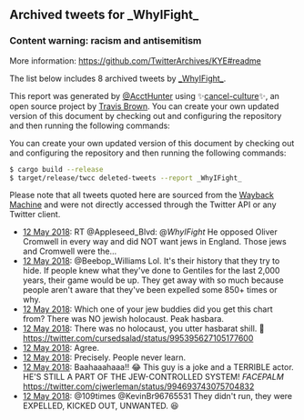 ## Archived tweets for \_WhyIFight\_
### Content warning: racism and antisemitism
More information: https://github.com/TwitterArchives/KYE#readme

The list below includes 8 archived tweets by
[\_WhyIFight\_](https://twitter.com/_WhyIFight_).



This report was generated by [@AcctHunter](https://twitter.com/accthunter) using ✨[cancel-culture](https://github.com/travisbrown/cancel-culture)✨,
an open source project by [Travis Brown](https://twitter.com/travisbrown). You can create your own
updated version of this document by checking out and configuring the repository and then running
the following commands:

You can create your own updated version of this document by checking out and configuring the
repository and then running the following commands:

```bash
$ cargo build --release
$ target/release/twcc deleted-tweets --report _WhyIFight_
```

Please note that all tweets quoted here are sourced from the
[Wayback Machine](https://web.archive.org) and were not directly accessed through the Twitter API or
any Twitter client.

* [12 May 2018](https://web.archive.org/web/20180512235622/https://twitter.com/_WhyIFight_/status/995452656838758400): RT @Appleseed_Blvd: @_WhyIFight_ He opposed Oliver Cromwell in every way and did NOT want jews in England. Those jews and Cromwell were the…
* [12 May 2018](https://web.archive.org/web/20180512232653/https://twitter.com/_WhyIFight_/status/995445237106528257): @Beebop_Williams Lol. It's their history that they try to hide. If people knew what they've done to Gentiles for the last 2,000 years, their game would be up. They get away with so much because people aren't aware that they've been expelled some 850+ times or why.
* [12 May 2018](https://web.archive.org/web/20180512231908/https://twitter.com/_WhyIFight_/status/995424479282114561): Which one of your jew buddies did you get this chart from? There was NO jewish holocaust. Peak hasbara.
* [12 May 2018](https://web.archive.org/web/20180512231909/https://twitter.com/_WhyIFight_/status/995412396410884102): There was no holocaust, you utter hasbarat shill. 🐀 https://twitter.com/cursedsalad/status/995395627105177600
* [12 May 2018](https://web.archive.org/web/20180512231909/https://twitter.com/_WhyIFight_/status/995386918228692992): Agree.
* [12 May 2018](https://web.archive.org/web/20180512231909/https://twitter.com/_WhyIFight_/status/995386918228692992): Precisely. People never learn.
* [12 May 2018](https://web.archive.org/web/20180512231909/https://twitter.com/_WhyIFight_/status/995386918228692992): Baahaaahaaa!! 😂 This guy is a joke and a TERRIBLE actor.   HE'S STILL A PART OF THE JEW-CONTROLLED SYSTEM! *FACEPALM* https://twitter.com/cjwerleman/status/994693743075704832
* [12 May 2018](https://web.archive.org/web/20180512031859/https://twitter.com/_WhyIFight_/status/995141259126812672): @109times @KevinBr96765531 They didn't run, they were EXPELLED, KICKED OUT, UNWANTED. 😆
